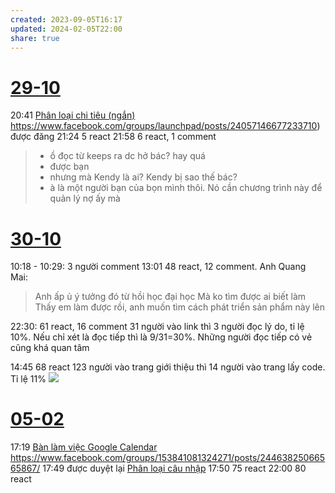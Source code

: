```yaml
---
created: 2023-09-05T16:17
updated: 2024-02-05T22:00
share: true
---
```


# [29-10](29-10.md)
20:41 [Phân loại chi tiêu (ngắn)](../../../Tr%E1%BA%A5n%20K%E1%BB%B3/4%20Th%C3%A0nh%20ph%E1%BA%A9m/Truy%E1%BB%81n%20th%C3%B4ng/Ph%C3%A2n%20lo%E1%BA%A1i%20chi%20ti%C3%AAu%20(ng%E1%BA%AFn).md) https://www.facebook.com/groups/launchpad/posts/24057146677233710) được đăng
21:24 5 react
21:58 6 react, 1 comment 
> - ồ đọc từ keeps ra dc hở bác? hay quá
> - được bạn
> - nhưng mà Kendy là ai? Kendy bị sao thế bác?
> - à là một người bạn của bọn mình thôi. Nó cần chương trình này để quản lý nợ ấy mà
# [30-10](30-10.md)
10:18 - 10:29: 3 người comment
13:01 48 react, 12 comment. Anh Quang Mai:
> Anh ấp ủ ý tưởng đó từ hồi học đại học
> Mà ko tìm được ai biết làm
> Thấy em làm được rồi, anh muốn tìm cách phát triển sản phẩm này lên

22:30: 61 react, 16 comment
31 người vào link thì 3 người đọc lý do, tỉ lệ 10%. Nếu chỉ xét là đọc tiếp thì là 9/31=30%. Những người đọc tiếp có vẻ cũng khá quan tâm

14:45 68 react
123 người vào trang giới thiệu thì 14 người vào trang lấy code. Tỉ lệ 11%
![](https://i.imgur.com/VMXcM7h.png) 

# [05-02](05-02.md)
17:19 [Bàn làm việc Google Calendar](B%C3%A0n%20l%C3%A0m%20vi%E1%BB%87c%20Google%20Calendar.md) https://www.facebook.com/groups/153841081324271/posts/24463825066565867/
17:49 được duyệt lại [Phân loại câu nhập](../../../Tr%E1%BA%A5n%20K%E1%BB%B3/4%20Th%C3%A0nh%20ph%E1%BA%A9m/Truy%E1%BB%81n%20th%C3%B4ng/Ph%C3%A2n%20lo%E1%BA%A1i%20c%C3%A2u%20nh%E1%BA%ADp.md)
17:50 75 react
22:00 80 react